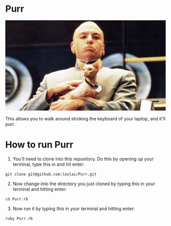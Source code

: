 Purr
====

![Dr evil knows whats up](drevil.png)

This allows you to walk around stroking the keyboard of your laptop, and it'll purr.

How to run Purr
====
1. You'll need to clone into this repository. Do this by opening up your terminal, type this in and hit enter:
```
git clone git@github.com:loulai/Purr.git 
```

2. Now change into the directory you just cloned by typing this in your terminal and hitting enter:
```
cd Purr.rb
```

3. Now run it by typing this in your terminal and hitting enter:
```
ruby Purr.rb
```
